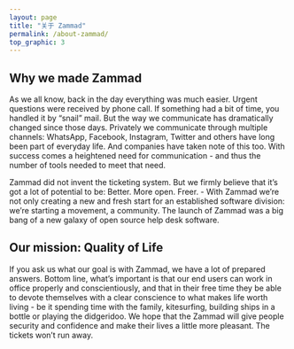 ```yaml
---
layout: page
title: "关于 Zammad"
permalink: /about-zammad/
top_graphic: 3
---
```


## Why we made Zammad

As we all know, back in the day everything was much easier. Urgent questions were received by phone call. If something had a bit of time, you handled it by “snail” mail. But the way we communicate has dramatically changed since those days. Privately we communicate through multiple channels: WhatsApp, Facebook, Instagram, Twitter and others have long been part of everyday life. And companies have taken note of this too. With success comes a heightened need for communication - and thus the number of tools needed to meet that need.

Zammad did not invent the ticketing system. But we firmly believe that it’s got a lot of potential to be: Better. More open. Freer. - With Zammad we’re not only creating a new and fresh start for an established software division: we’re starting a movement, a community. The launch of Zammad was a big bang of a new galaxy of open source help desk software.

## Our mission: Quality of Life

If you ask us what our goal is with Zammad, we have a lot of prepared answers. Bottom line, what’s important is that our end users can work in office properly and conscientiously, and that in their free time they be able to devote themselves with a clear conscience to what makes life worth living - be it spending time with the family, kitesurfing, building ships in a bottle or playing the didgeridoo. We hope that the Zammad will give people security and confidence and make their lives a little more pleasant. The tickets won’t run away.